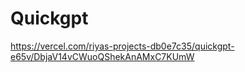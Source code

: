 # Quickgpt




https://vercel.com/riyas-projects-db0e7c35/quickgpt-e65v/DbjaV14vCWuoQShekAnAMxC7KUmW
